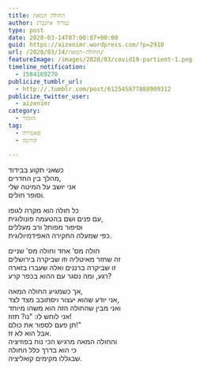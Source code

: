 ```yaml
---
title: החולה המאה
author: נמרוד איזנברג
type: post
date: 2020-03-14T07:00:07+00:00
guid: https://aizenimr.wordpress.com/?p=2910
url: /2020/03/14/החולה-המאה/
featureImage: /images/2020/03/covid19-partient-1.png
timeline_notification:
  - 1584169270
publicize_tumblr_url:
  - http://.tumblr.com/post/612545877888909312
publicize_twitter_user:
  - aizenimr
category:
  - הומור
tag:
  - סאטירה
  - קורונה

---
```

כשאני תקוע בבידוד  
מהלך בין החדרים,  
אני יושב על המיטה שלי  
וסופר חולים.

כל חולה הוא מקרה לגופו  
עם פנים ושם בהטעמה פונולוגית,  
וסיפור מפותל ורב מעללים  
כפי שמעלה החקירה האפידמיולוגית.

חולה מס' אחד וחולה מס' שניים  
זה שחזר מאיטליה וזו שביקרה בירושלים  
זו שביקרה ברננים ואלה שעברו בזארה  
רגע, ומה נסגר עם ההוא בכפר קרע?

אך כשמגיע החולה המאה,  
אני יודע שהוא יעצור ויסתובב מצד לצד,  
ואני מבין שהחולה הזה הוא משהו מיוחד  
אני לוחש לו: "נו? תזוז!  
תן פעם לספור את כולם!"  
אבל הוא לא זז.  
והחולה המאה מרגיש הכי נוח בפוזיציה  
כי הוא בדרך כלל החולה  
שבגללו מקימים קואליציה.